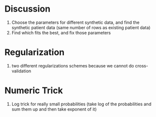 # Discussion 
1. Choose the parameters for different synthetic data, and find the synthetic patient data (same number of rows as existing patient data) 
2. Find which fits the best, and fix those parameters

# Regularization 
1. two different regularizations schemes because we cannot do cross-validation 

# Numeric Trick
1. Log trick for really small probabilities (take log of the probabilities and sum them up and then take exponent of it)
